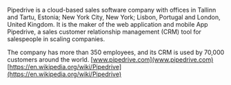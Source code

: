 Pipedrive is a cloud-based sales software company with offices in Tallinn and Tartu, Estonia; New York City, New York; Lisbon, Portugal and London, United Kingdom. It is the maker of the web application and mobile App Pipedrive, a sales customer relationship management (CRM) tool for salespeople in scaling companies.The company has more than 350 employees, and its CRM is used by 70,000 customers around the world.
[www.pipedrive.com](www.pipedrive.com)
[https://en.wikipedia.org/wiki/Pipedrive](https://en.wikipedia.org/wiki/Pipedrive)